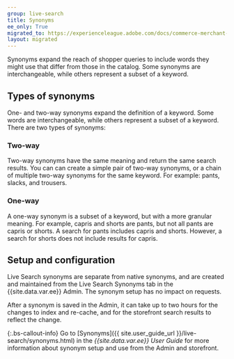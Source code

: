 ```yaml
---
group: live-search
title: Synonyms
ee_only: True
migrated_to: https://experienceleague.adobe.com/docs/commerce-merchant-services/live-search/live-search-admin/facets/synonyms.html
layout: migrated
---
```


Synonyms expand the reach of shopper queries to include words they might use that differ from those in the catalog. Some synonyms are interchangeable, while others represent a subset of a keyword.

## Types of synonyms

One- and two-way synonyms expand the definition of a keyword. Some words are interchangeable, while others represent a subset of a keyword.  There are two types of synonyms:

### Two-way

Two-way synonyms have the same meaning and return the same search results. You can can create a simple pair of two-way synonyms, or a chain of multiple two-way synonyms for the same keyword. For example: pants, slacks, and trousers.

### One-way

A one-way synonym is a subset of a keyword, but with a more granular meaning. For example, capris and shorts are pants, but not all pants are capris or shorts. A search for pants includes capris and shorts. However, a search for shorts does not include results for capris.

## Setup and configuration

Live Search synonyms are separate from native synonyms, and are created and maintained from the Live Search Synonyms tab in the {{site.data.var.ee}} Admin. The synonym setup has no impact on requests.

After a synonym is saved in the Admin, it can take up to two hours for the changes to index and re-cache, and for the storefront search results to reflect the change.

{:.bs-callout-info}
Go to [Synonyms]({{ site.user_guide_url }}/live-search/synonyms.html) in the _{{site.data.var.ee}} User Guide_ for more information about synonym setup and use from the Admin and storefront.
